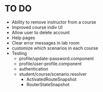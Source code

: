 # TO DO

- Ability to remove instructor from a course
- Improved course indiv UI
- Allow user to delete account
- Help pages
- Clear error messages in lab room
- customize which scenarios in each course
- Testing
  - profile/update-password.component
  - profile/user-profile.component
  - authentication
  - student/course/scenario.resolver
      - ActivatedRouteSnapshot
      - RouterStateSnapshot
